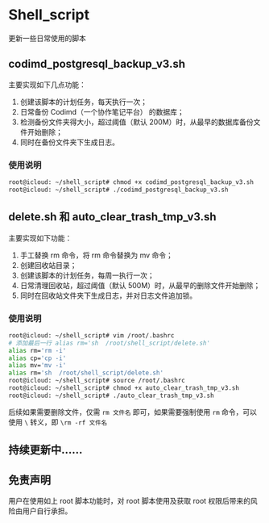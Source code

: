 # Shell_script
更新一些日常使用的脚本

## codimd_postgresql_backup_v3.sh
主要实现如下几点功能：
1. 创建该脚本的计划任务，每天执行一次；
2. 日常备份 Codimd（一个协作笔记平台） 的数据库；
3. 检测备份文件夹得大小，超过阈值（默认 200M）时，从最早的数据库备份文件开始删除；
4. 同时在备份文件夹下生成日志。

### 使用说明
```bash
root@icloud: ~/shell_script# chmod +x codimd_postgresql_backup_v3.sh
root@icloud: ~/shell_script# ./codimd_postgresql_backup_v3.sh
```
## delete.sh 和 auto_clear_trash_tmp_v3.sh
主要实现如下功能：
1. 手工替换 rm 命令，将 rm 命令替换为 mv 命令；
2. 创建回收站目录；
3. 创建该脚本的计划任务，每周一执行一次；
4. 日常清理回收站，超过阈值（默认 500M）时，从最早的删除文件开始删除；
5. 同时在回收站文件夹下生成日志，并对日志文件追加锁。

### 使用说明
```bash
root@icloud: ~/shell_script# vim /root/.bashrc
# 添加最后一行 alias rm='sh  /root/shell_script/delete.sh'
alias rm='rm -i'
alias cp='cp -i'
alias mv='mv -i'
alias rm='sh  /root/shell_script/delete.sh'
root@icloud: ~/shell_script# source /root/.bashrc
root@icloud: ~/shell_script# chmod +x auto_clear_trash_tmp_v3.sh
root@icloud: ~/shell_script# ./auto_clear_trash_tmp_v3.sh
```
后续如果需要删除文件，仅需 `rm 文件名` 即可，如果需要强制使用 `rm` 命令，可以使用 `\` 转义，即 `\rm -rf 文件名`

## 持续更新中……

## 免责声明
用户在使用如上 root 脚本功能时，对 root 脚本使用及获取 root 权限后带来的风险由用户自行承担。

